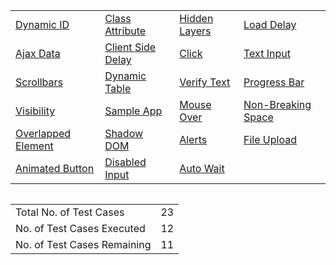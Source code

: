 <table border-width=0>
  <tbody>
    <tr><td><a href="#">Dynamic ID</a></td><td><a href="#">Class Attribute</a></td><td><a href="#">Hidden Layers</a></td><td><a href="#">Load Delay</a></td></tr>
    <tr><td><a href="#">Ajax Data</a></td><td><a href="#">Client Side Delay</a></td><td><a href="#">Click</a></td><td><a href="#">Text Input</a></td></tr>
     <tr><td><a href="#">Scrollbars</a></td><td><a href="#">Dynamic Table</a></td><td><a href="#">Verify Text</a></td><td><a href="#">Progress Bar</a></td></tr>
     <tr><td><a href="#">Visibility</a></td><td><a href="#">Sample App</a></td><td><a href="#">Mouse Over</a></td><td><a href="#">Non-Breaking Space</a></td></tr>
     <tr><td><a href="#">Overlapped Element</a></td><td><a href="#">Shadow DOM</a></td><td><a href="#">Alerts</a></td><td><a href="#">File Upload</a></td></tr>
     <tr><td><a href="#">Animated Button</a></td><td><a href="#">Disabled Input</a></td><td><a href="#">Auto Wait</a></td></tr>
  </tbody>
</table>
<table align="right">
  <tr>
  <td>Total No. of Test Cases</td><td>23</td>
  </tr>
   <tr>
  <td>No. of Test Cases Executed</td><td>12</td>
  </tr>
   <tr>
  <td>No. of Test Cases Remaining</td><td>11</td>
  </tr>
</table>
